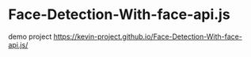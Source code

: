 # Face-Detection-With-face-api.js
demo project https://kevin-project.github.io/Face-Detection-With-face-api.js/
